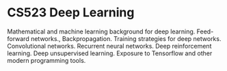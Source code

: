 # CS523 Deep Learning
Mathematical and machine learning background for deep learning. Feed-forward networks., Backpropagation. Training strategies for deep networks. Convolutional networks. Recurrent neural networks. Deep reinforcement learning. Deep unsupervised learning. Exposure to Tensorflow and other modern programming tools.
